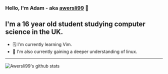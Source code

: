 ### Hello, I'm Adam - aka [awersli99](https://aworsley.me) 👋

## I'm a 16 year old student studying computer science in the UK.
- 🗒️ I'm currently learning Vim.
- 🐧 I'm also currently gaining a deeper understanding of linux.

---

![Awersli99's github stats](https://github-readme-stats.vercel.app/api?username=awersli99&count_private=true)

